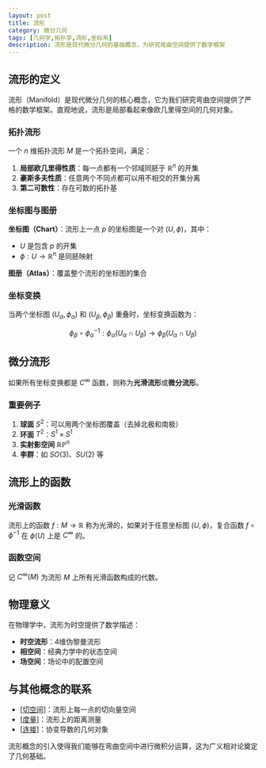 ```yaml
---
layout: post
title: 流形
category: 微分几何
tags: [几何学,拓扑学,流形,坐标系]
description: 流形是现代微分几何的基础概念，为研究弯曲空间提供了数学框架
---
```


## 流形的定义

流形（Manifold）是现代微分几何的核心概念，它为我们研究弯曲空间提供了严格的数学框架。直观地说，流形是局部看起来像欧几里得空间的几何对象。

### 拓扑流形

一个 $n$ 维拓扑流形 $M$ 是一个拓扑空间，满足：

1. **局部欧几里得性质**：每一点都有一个邻域同胚于 $\mathbb{R}^n$ 的开集
2. **豪斯多夫性质**：任意两个不同点都可以用不相交的开集分离
3. **第二可数性**：存在可数的拓扑基

### 坐标图与图册

**坐标图（Chart）**：流形上一点 $p$ 的坐标图是一个对 $(U, \phi)$，其中：
- $U$ 是包含 $p$ 的开集
- $\phi: U \to \mathbb{R}^n$ 是同胚映射

**图册（Atlas）**：覆盖整个流形的坐标图的集合

### 坐标变换

当两个坐标图 $(U_\alpha, \phi_\alpha)$ 和 $(U_\beta, \phi_\beta)$ 重叠时，坐标变换函数为：

$$\phi_{\beta} \circ \phi_\alpha^{-1}: \phi_\alpha(U_\alpha \cap U_\beta) \to \phi_\beta(U_\alpha \cap U_\beta)$$

## 微分流形

如果所有坐标变换都是 $C^\infty$ 函数，则称为**光滑流形**或**微分流形**。

### 重要例子

1. **球面** $S^2$：可以用两个坐标图覆盖（去掉北极和南极）
2. **环面** $T^2$：$S^1 \times S^1$
3. **实射影空间** $\mathbb{RP}^n$
4. **李群**：如 $SO(3)$、$SU(2)$ 等

## 流形上的函数

### 光滑函数

流形上的函数 $f: M \to \mathbb{R}$ 称为光滑的，如果对于任意坐标图 $(U, \phi)$，复合函数 $f \circ \phi^{-1}$ 在 $\phi(U)$ 上是 $C^\infty$ 的。

### 函数空间

记 $C^\infty(M)$ 为流形 $M$ 上所有光滑函数构成的代数。

## 物理意义

在物理学中，流形为时空提供了数学描述：

- **时空流形**：4维伪黎曼流形
- **相空间**：经典力学中的状态空间
- **场空间**：场论中的配置空间

## 与其他概念的联系

- [[切空间]]()：流形上每一点的切向量空间
- [[度量]](2023-11-16-度量.md)：流形上的距离测量
- [[连接]]()：协变导数的几何对象

流形概念的引入使得我们能够在弯曲空间中进行微积分运算，这为广义相对论奠定了几何基础。 